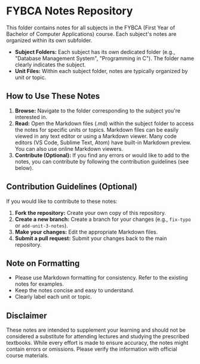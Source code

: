 # FYBCA Notes Repository

This folder contains notes for all subjects in the FYBCA (First Year of Bachelor of Computer Applications) course.  Each subject's notes are organized within its own subfolder.

*   **Subject Folders:** Each subject has its own dedicated folder (e.g., "Database Management System", "Programming in C").  The folder name clearly indicates the subject.
*   **Unit Files:** Within each subject folder, notes are typically organized by unit or topic.

## How to Use These Notes

1.  **Browse:** Navigate to the folder corresponding to the subject you're interested in.
2.  **Read:** Open the Markdown files (.md) within the subject folder to access the notes for specific units or topics.  Markdown files can be easily viewed in any text editor or using a Markdown viewer.  Many code editors (VS Code, Sublime Text, Atom) have built-in Markdown preview.  You can also use online Markdown viewers.
3.  **Contribute (Optional):** If you find any errors or would like to add to the notes, you can contribute by following the contribution guidelines (see below).

## Contribution Guidelines (Optional)

If you would like to contribute to these notes:

1.  **Fork the repository:** Create your own copy of this repository.
2.  **Create a new branch:** Create a branch for your changes (e.g., `fix-typo` or `add-unit-3-notes`).
3.  **Make your changes:** Edit the appropriate Markdown files.
4.  **Submit a pull request:**  Submit your changes back to the main repository.

## Note on Formatting

*   Please use Markdown formatting for consistency.  Refer to the existing notes for examples.
*   Keep the notes concise and easy to understand.
*   Clearly label each unit or topic.

## Disclaimer

These notes are intended to supplement your learning and should not be considered a substitute for attending lectures and studying the prescribed textbooks.  While every effort is made to ensure accuracy, the notes might contain errors or omissions. Please verify the information with official course materials.
